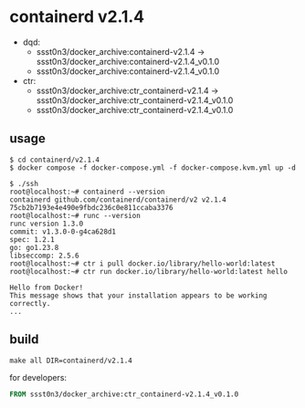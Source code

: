# containerd v2.1.4

* dqd: 
    * ssst0n3/docker_archive:containerd-v2.1.4 -> ssst0n3/docker_archive:containerd-v2.1.4_v0.1.0
    * ssst0n3/docker_archive:containerd-v2.1.4_v0.1.0
* ctr:
    * ssst0n3/docker_archive:ctr_containerd-v2.1.4 -> ssst0n3/docker_archive:ctr_containerd-v2.1.4_v0.1.0
    * ssst0n3/docker_archive:ctr_containerd-v2.1.4_v0.1.0

## usage

```shell
$ cd containerd/v2.1.4
$ docker compose -f docker-compose.yml -f docker-compose.kvm.yml up -d
```

```shell
$ ./ssh
root@localhost:~# containerd --version
containerd github.com/containerd/containerd/v2 v2.1.4 75cb2b7193e4e490e9fbdc236c0e811ccaba3376
root@localhost:~# runc --version
runc version 1.3.0
commit: v1.3.0-0-g4ca628d1
spec: 1.2.1
go: go1.23.8
libseccomp: 2.5.6
root@localhost:~# ctr i pull docker.io/library/hello-world:latest
root@localhost:~# ctr run docker.io/library/hello-world:latest hello

Hello from Docker!
This message shows that your installation appears to be working correctly.
...
```

## build

```shell
make all DIR=containerd/v2.1.4
```

for developers:

```dockerfile
FROM ssst0n3/docker_archive:ctr_containerd-v2.1.4_v0.1.0
```
